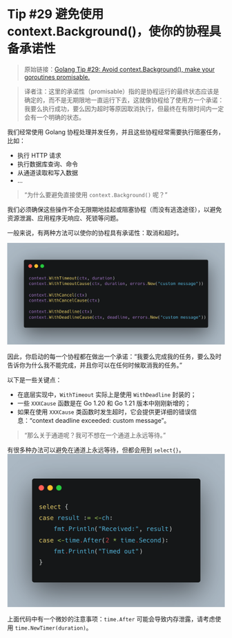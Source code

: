 # Tip #29 避免使用 context.Background()，使你的协程具备承诺性

>  原始链接：[Golang Tip #29: Avoid context.Background(), make your goroutines promisable.](https://twitter.com/func25/status/1761025801716392106)

> 译者注：这里的承诺性（promisable）指的是协程运行的最终状态应该是确定的，而不是无期限地一直运行下去，这就像协程给了使用方一个承诺：我要么执行成功，要么因为超时等原因取消执行，但最终在有限时间内一定会有一个明确的状态。



我们经常使用 Golang 协程处理并发任务，并且这些协程经常需要执行阻塞任务，比如：

* 执行 HTTP 请求
* 执行数据库查询、命令
* 从通道读取和写入数据
* ...



> “为什么要避免直接使用 `context.Background()` 呢？”



我们必须确保这些操作不会无限期地挂起或阻塞协程（而没有逃逸途径），以避免资源泄漏、应用程序无响应、死锁等问题。

一般来说，有两种方法可以使你的协程具有承诺性：取消和超时。

![](./images/029/1.png)



因此，你启动的每一个协程都在做出一个承诺：“我要么完成我的任务，要么及时告诉你为什么我不能完成，并且你可以在任何时候取消我的任务。”



以下是一些关键点：

* 在底层实现中，`WithTimeout` 实际上是使用 `WithDeadline` 封装的；
* 一些 `XXXCause` 函数是在 Go 1.20 和 Go 1.21 版本中刚刚新增的；
* 如果在使用 `XXXCause` 类函数时发生超时，它会提供更详细的错误信息：“context deadline exceeded: custom message”。



> “那么关于通道呢？我可不想在一个通道上永远等待。”



有很多种办法可以避免在通道上永远等待，但都会用到 `select{}`。
![](./images/029/2.png)

上面代码中有一个微妙的注意事项：`time.After` 可能会导致内存泄露，请考虑使用 `time.NewTimer(duration)`。
